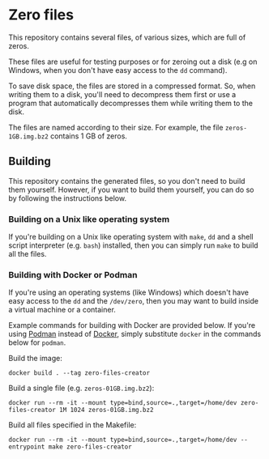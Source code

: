 # Zero files

This repository contains several files, of various sizes, which are full of zeros.

These files are useful for testing purposes or for zeroing out a disk (e.g on Windows, when you don't have easy access to the `dd` command).

To save disk space, the files are stored in a compressed format. So, when writing them to a disk, you'll need to decompress them first or use a program that automatically decompresses them while writing them to the disk.

The files are named according to their size. For example, the file `zeros-1GB.img.bz2` contains 1 GB of zeros.

## Building

This repository contains the generated files, so you don't need to build them yourself. However, if you want to build them yourself, you can do so by following the instructions below.

### Building on a Unix like operating system

If you're building on a Unix like operating system with `make`, `dd` and a shell script interpreter (e.g. `bash`) installed, then you can simply run `make` to build all the files.

### Building with Docker or Podman

If you're using an operating systems (like Windows) which doesn't have easy access to the `dd` and the `/dev/zero`, then you may want to build inside a virtual machine or a container.

Example commands for building with Docker are provided below. If you're using [Podman](https://podman.io/) instead of [Docker](https://www.docker.com/), simply substitute `docker` in the commands below for `podman`.

Build the image:

    docker build . --tag zero-files-creator

Build a single file (e.g. `zeros-01GB.img.bz2`):

    docker run --rm -it --mount type=bind,source=.,target=/home/dev zero-files-creator 1M 1024 zeros-01GB.img.bz2

Build all files specified in the Makefile:

    docker run --rm -it --mount type=bind,source=.,target=/home/dev --entrypoint make zero-files-creator
